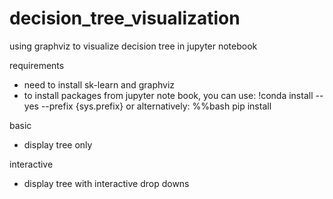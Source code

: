 # decision_tree_visualization
using graphviz to visualize decision tree in jupyter notebook

requirements
* need to install sk-learn and graphviz
* to install packages from jupyter note book, you can use: 
  !conda install --yes --prefix {sys.prefix} <package-name>
or alternatively:
  %%bash
  pip install <package-name>

basic
* display tree only


interactive
* display tree with interactive drop downs
